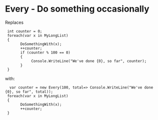 # Every - Do something occasionally

Replaces
 
     int counter = 0;
     foreach(var x in MyLongList)
     {
           DoSomethingWith(x);
           ++counter;
           if (counter % 100 == 0)
           {
                Console.WriteLine("We've done {0}, so far", counter);
           }
     }
     
with:

      var counter = new Every(100, total=> Console.WriteLine("We've done {0}, so far", total));
     foreach(var x in MyLongList)
     {
           DoSomethingWith(x);
           ++counter;
     }      
